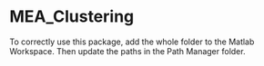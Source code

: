 # MEA_Clustering
To correctly use this package, add the whole folder to the Matlab Workspace.
Then update the paths in the Path Manager folder.